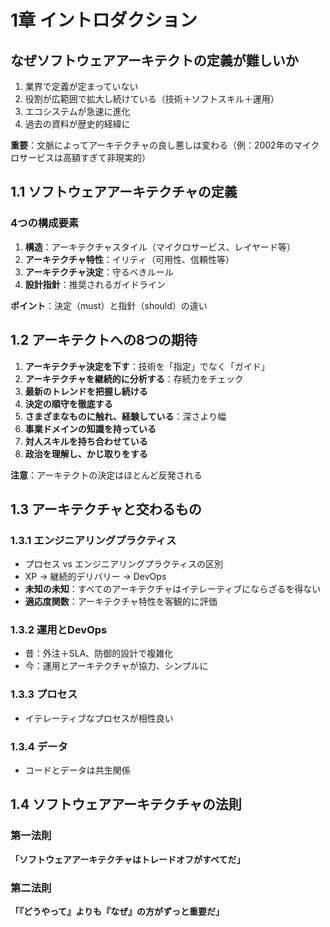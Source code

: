 # 1章 イントロダクション

## なぜソフトウェアアーキテクトの定義が難しいか
1. 業界で定義が定まっていない
2. 役割が広範囲で拡大し続けている（技術＋ソフトスキル＋運用）
3. エコシステムが急速に進化
4. 過去の資料が歴史的経緯に

**重要**：文脈によってアーキテクチャの良し悪しは変わる（例：2002年のマイクロサービスは高額すぎて非現実的）

## 1.1 ソフトウェアアーキテクチャの定義

### 4つの構成要素
1. **構造**：アーキテクチャスタイル（マイクロサービス、レイヤード等）
2. **アーキテクチャ特性**：イリティ（可用性、信頼性等）
3. **アーキテクチャ決定**：守るべきルール
4. **設計指針**：推奨されるガイドライン

**ポイント**：決定（must）と指針（should）の違い

## 1.2 アーキテクトへの8つの期待

1. **アーキテクチャ決定を下す**：技術を「指定」でなく「ガイド」
2. **アーキテクチャを継続的に分析する**：存続力をチェック
3. **最新のトレンドを把握し続ける**
4. **決定の順守を徹底する**
5. **さまざまなものに触れ、経験している**：深さより幅
6. **事業ドメインの知識を持っている**
7. **対人スキルを持ち合わせている**
8. **政治を理解し、かじ取りをする**

**注意**：アーキテクトの決定はほとんど反発される

## 1.3 アーキテクチャと交わるもの

### 1.3.1 エンジニアリングプラクティス
- プロセス vs エンジニアリングプラクティスの区別
- XP → 継続的デリバリー → DevOps
- **未知の未知**：すべてのアーキテクチャはイテレーティブにならざるを得ない
- **適応度関数**：アーキテクチャ特性を客観的に評価

### 1.3.2 運用とDevOps
- 昔：外注＋SLA、防御的設計で複雑化
- 今：運用とアーキテクチャが協力、シンプルに

### 1.3.3 プロセス
- イテレーティブなプロセスが相性良い

### 1.3.4 データ
- コードとデータは共生関係

## 1.4 ソフトウェアアーキテクチャの法則

### 第一法則
**「ソフトウェアアーキテクチャはトレードオフがすべてだ」**

### 第二法則
**「『どうやって』よりも『なぜ』の方がずっと重要だ」**